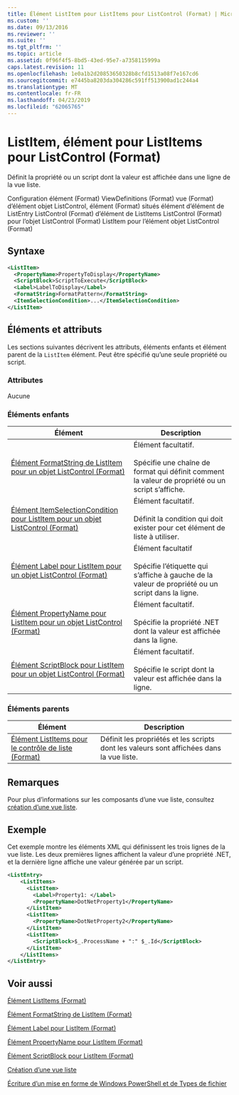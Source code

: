 ```yaml
---
title: Élément ListItem pour ListItems pour ListControl (Format) | Microsoft Docs
ms.custom: ''
ms.date: 09/13/2016
ms.reviewer: ''
ms.suite: ''
ms.tgt_pltfrm: ''
ms.topic: article
ms.assetid: 0f96f4f5-8bd5-43ed-95e7-a7358115999a
caps.latest.revision: 11
ms.openlocfilehash: 1e0a1b2d20853650328b8cfd1513a08f7e167cd6
ms.sourcegitcommit: e7445ba8203da304286c591ff513900ad1c244a4
ms.translationtype: MT
ms.contentlocale: fr-FR
ms.lasthandoff: 04/23/2019
ms.locfileid: "62065765"
---
```

# <a name="listitem-element-for-listitems-for-listcontrol-format"></a>ListItem, élément pour ListItems pour ListControl (Format)

Définit la propriété ou un script dont la valeur est affichée dans une ligne de la vue liste.

Configuration élément (Format) ViewDefinitions (Format) vue (Format) d’élément objet ListControl, élément (Format) situés élément d’élément de ListEntry ListControl (Format) d’élément de ListItems ListControl (Format) pour l’objet ListControl (Format) ListItem pour l’élément objet ListControl (Format)

## <a name="syntax"></a>Syntaxe

```xml
<ListItem>
  <PropertyName>PropertyToDisplay</PropertyName>
  <ScriptBlock>ScriptToExecute</ScriptBlock>
  <Label>LabelToDisplay</Label>
  <FormatString>FormatPattern</FormatString>
  <ItemSelectionCondition>...</ItemSelectionCondition>
</ListItem>
```

## <a name="attributes-and-elements"></a>Éléments et attributs

Les sections suivantes décrivent les attributs, éléments enfants et élément parent de la `ListItem` élément. Peut être spécifié qu’une seule propriété ou script.

### <a name="attributes"></a>Attributes

Aucune

### <a name="child-elements"></a>Éléments enfants

|Élément|Description|
|-------------|-----------------|
|[Élément FormatString de ListItem pour un objet ListControl (Format)](./formatstring-element-for-listitem-for-listcontrol-format.md)|Élément facultatif.<br /><br /> Spécifie une chaîne de format qui définit comment la valeur de propriété ou un script s’affiche.|
|[Élément ItemSelectionCondition pour ListItem pour un objet ListControl (Format)](./itemselectioncondition-element-for-listitem-for-listcontrol-format.md)|Élément facultatif.<br /><br /> Définit la condition qui doit exister pour cet élément de liste à utiliser.|
|[Élément Label pour ListItem pour un objet ListControl (Format)](./label-element-for-listitem-for-listcontrol-format.md)|Élément facultatif<br /><br /> Spécifie l’étiquette qui s’affiche à gauche de la valeur de propriété ou un script dans la ligne.|
|[Élément PropertyName pour ListItem pour un objet ListControl (Format)](./propertyname-element-for-listitem-for-listcontrol-format.md)|Élément facultatif.<br /><br /> Spécifie la propriété .NET dont la valeur est affichée dans la ligne.|
|[Élément ScriptBlock pour ListItem pour un objet ListControl (Format)](./scriptblock-element-for-listitem-for-listcontrol-format.md)|Élément facultatif.<br /><br /> Spécifie le script dont la valeur est affichée dans la ligne.|

### <a name="parent-elements"></a>Éléments parents

|Élément|Description|
|-------------|-----------------|
|[Élément ListItems pour le contrôle de liste (Format)](./listitems-element-for-listentry-for-listcontrol-format.md)|Définit les propriétés et les scripts dont les valeurs sont affichées dans la vue liste.|

## <a name="remarks"></a>Remarques

Pour plus d’informations sur les composants d’une vue liste, consultez [création d’une vue liste](./creating-a-list-view.md).

## <a name="example"></a>Exemple

Cet exemple montre les éléments XML qui définissent les trois lignes de la vue liste. Les deux premières lignes affichent la valeur d’une propriété .NET, et la dernière ligne affiche une valeur générée par un script.

```xml
<ListEntry>
    <ListItems>
      <ListItem>
        <Label>Property1: </Label>
        <PropertyName>DotNetProperty1</PropertyName>
      </ListItem>
      <ListItem>
        <PropertyName>DotNetProperty2</PropertyName>
      </ListItem>
      <ListItem>
        <ScriptBlock>$_.ProcessName + ":" $_.Id</ScriptBlock>
      </ListItem>
    </ListItems>
</ListEntry>

```

## <a name="see-also"></a>Voir aussi

[Élément ListItems (Format)](./listitems-element-for-listentry-for-listcontrol-format.md)

[Élément FormatString de ListItem (Format)](./formatstring-element-for-listitem-for-listcontrol-format.md)

[Élément Label pour ListItem (Format)](./label-element-for-listitem-for-listcontrol-format.md)

[Élément PropertyName pour ListItem (Format)](./propertyname-element-for-listitem-for-listcontrol-format.md)

[Élément ScriptBlock pour ListItem (Format)](./scriptblock-element-for-listitem-for-listcontrol-format.md)

[Création d’une vue liste](./creating-a-list-view.md)

[Écriture d’un mise en forme de Windows PowerShell et de Types de fichier](./writing-a-powershell-formatting-file.md)
